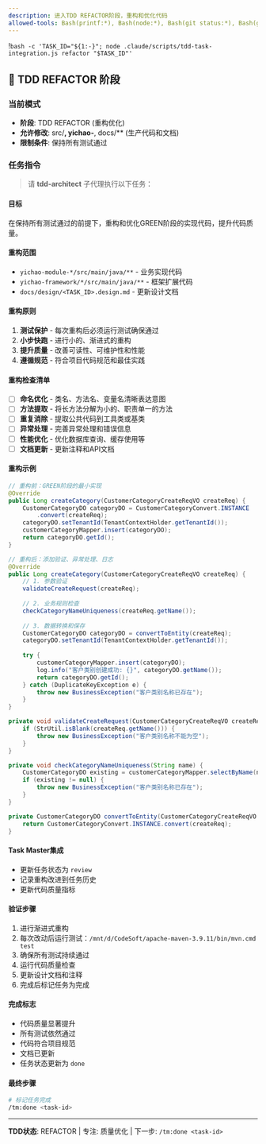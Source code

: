 ```yaml
---
description: 进入TDD REFACTOR阶段，重构和优化代码
allowed-tools: Bash(printf:*), Bash(node:*), Bash(git status:*), Bash(git add:*), Bash(git commit:*), Bash(/mnt/d/CodeSoft/apache-maven-3.9.11/bin/mvn.cmd:*), mcp__task-master-ai__*
---
```


!`bash -c 'TASK_ID="${1:-}"; node .claude/scripts/tdd-task-integration.js refactor "$TASK_ID"'`

## 🔄 TDD REFACTOR 阶段

### 当前模式
- **阶段**: TDD REFACTOR (重构优化)
- **允许修改**: src/**, yichao-**, docs/** (生产代码和文档)
- **限制条件**: 保持所有测试通过

### 任务指令

> 请 **tdd-architect** 子代理执行以下任务：

#### 目标
在保持所有测试通过的前提下，重构和优化GREEN阶段的实现代码，提升代码质量。

#### 重构范围
- `yichao-module-*/src/main/java/**` - 业务实现代码
- `yichao-framework/*/src/main/java/**` - 框架扩展代码
- `docs/design/<TASK_ID>.design.md` - 更新设计文档

#### 重构原则
1. **测试保护** - 每次重构后必须运行测试确保通过
2. **小步快跑** - 进行小的、渐进式的重构
3. **提升质量** - 改善可读性、可维护性和性能
4. **遵循规范** - 符合项目代码规范和最佳实践

#### 重构检查清单
- [ ] **命名优化** - 类名、方法名、变量名清晰表达意图
- [ ] **方法提取** - 将长方法分解为小的、职责单一的方法
- [ ] **重复消除** - 提取公共代码到工具类或基类
- [ ] **异常处理** - 完善异常处理和错误信息
- [ ] **性能优化** - 优化数据库查询、缓存使用等
- [ ] **文档更新** - 更新注释和API文档

#### 重构示例
```java
// 重构前：GREEN阶段的最小实现
@Override
public Long createCategory(CustomerCategoryCreateReqVO createReq) {
    CustomerCategoryDO categoryDO = CustomerCategoryConvert.INSTANCE
        .convert(createReq);
    categoryDO.setTenantId(TenantContextHolder.getTenantId());
    customerCategoryMapper.insert(categoryDO);
    return categoryDO.getId();
}

// 重构后：添加验证、异常处理、日志
@Override
public Long createCategory(CustomerCategoryCreateReqVO createReq) {
    // 1. 参数验证
    validateCreateRequest(createReq);
    
    // 2. 业务规则检查
    checkCategoryNameUniqueness(createReq.getName());
    
    // 3. 数据转换和保存
    CustomerCategoryDO categoryDO = convertToEntity(createReq);
    categoryDO.setTenantId(TenantContextHolder.getTenantId());
    
    try {
        customerCategoryMapper.insert(categoryDO);
        log.info("客户类别创建成功: {}", categoryDO.getName());
        return categoryDO.getId();
    } catch (DuplicateKeyException e) {
        throw new BusinessException("客户类别名称已存在");
    }
}

private void validateCreateRequest(CustomerCategoryCreateReqVO createReq) {
    if (StrUtil.isBlank(createReq.getName())) {
        throw new BusinessException("客户类别名称不能为空");
    }
}

private void checkCategoryNameUniqueness(String name) {
    CustomerCategoryDO existing = customerCategoryMapper.selectByName(name);
    if (existing != null) {
        throw new BusinessException("客户类别名称已存在");
    }
}

private CustomerCategoryDO convertToEntity(CustomerCategoryCreateReqVO createReq) {
    return CustomerCategoryConvert.INSTANCE.convert(createReq);
}
```

#### Task Master集成
- 更新任务状态为 `review`
- 记录重构改进到任务历史
- 更新代码质量指标

#### 验证步骤
1. 进行渐进式重构
2. 每次改动后运行测试：`/mnt/d/CodeSoft/apache-maven-3.9.11/bin/mvn.cmd test`
3. 确保所有测试持续通过
4. 运行代码质量检查
5. 更新设计文档和注释
6. 完成后标记任务为完成

#### 完成标志
- 代码质量显著提升
- 所有测试依然通过
- 代码符合项目规范
- 文档已更新
- 任务状态更新为 `done`

#### 最终步骤
```bash
# 标记任务完成
/tm:done <task-id>
```

---
**TDD状态**: REFACTOR | 专注: 质量优化 | 下一步: `/tm:done <task-id>`